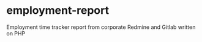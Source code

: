 # employment-report
Employment time tracker report from corporate Redmine and Gitlab written on PHP
